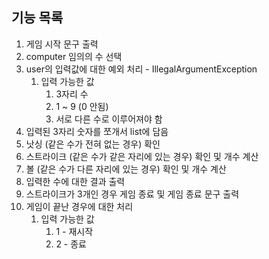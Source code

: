 ## 기능 목록
1. 게임 시작 문구 출력
2. computer 임의의 수 선택
3. user의 입력값에 대한 예외 처리 - IllegalArgumentException
   1. 입력 가능한 값
      1. 3자리 수
      2. 1 ~ 9 (0 안됨)
      3. 서로 다른 수로 이루어져야 함
4. 입력된 3자리 숫자를 쪼개서 list에 담음
5. 낫싱 (같은 수가 전혀 없는 경우) 확인
6. 스트라이크 (같은 수가 같은 자리에 있는 경우) 확인 및 개수 계산
7. 볼 (같은 수가 다른 자리에 있는 경우) 확인 및 개수 계산
8. 입력한 수에 대한 결과 출력
9. 스트라이크가 3개인 경우 게임 종료 및 게임 종료 문구 출력
10. 게임이 끝난 경우에 대한 처리
    1. 입력 가능한 값
       1. 1 - 재시작
       2. 2 - 종료